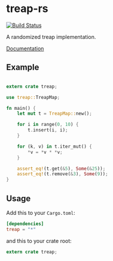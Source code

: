 
# treap-rs

[![Build Status](https://travis-ci.org/mbudde/treap-rs.svg)](https://travis-ci.org/mbudde/treap-rs)

A randomized treap implementation.

[Documentation](http://mbudde.github.io/treap-rs/treap/index.html)

## Example

```rust

extern crate treap;

use treap::TreapMap;

fn main() {
    let mut t = TreapMap::new();

    for i in range(0, 10) {
        t.insert(i, i);
    }

    for (k, v) in t.iter_mut() {
        *v = *v * *v;
    }

    assert_eq!(t.get(&5), Some(&25));
    assert_eq!(t.remove(&3), Some(9));
}
```

## Usage

Add this to your `Cargo.toml`:

```toml
[dependencies]
treap = "*"
```

and this to your crate root:

```rust
extern crate treap;
```
